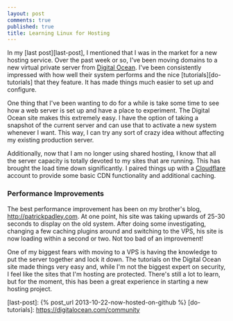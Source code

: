 ```yaml
---
layout: post
comments: true
published: true
title: Learning Linux for Hosting
---
```


In my [last post][last-post], I mentioned that I was in the market for a new hosting service. Over the past week or so, I've been moving domains to a new virtual private server from [Digital Ocean](http://www.digitalocean.com). I've been consistently impressed with how well their system performs and the nice [tutorials][do-tutorials] that they feature. It has made things much easier to set up and configure.

One thing that I've been wanting to do for a while is take some time to see how a web server is set up and have a place to experiment. The Digital Ocean site makes this extremely easy. I have the option of taking a snapshot of the current server and can use that to activate a new system whenever I want. This way, I can try any sort of crazy idea without affecting my existing production server.

<!--more-->

Additionally, now that I am no longer using shared hosting, I know that all the server capacity is totally devoted to my sites that are running. This has brought the load time down significantly. I paired things up with a [Cloudflare](http://www.cloudflare.com) account to provide some basic CDN functionality and additional caching.

### Performance Improvements

The best performance improvement has been on my brother's blog, <http://patrickpadley.com>. At one point, his site was taking upwards of 25-30 seconds to display on the old system. After doing some investigating, changing a few caching plugins around and switching to the VPS, his site is now loading within a second or two. Not too bad of an improvement!

One of my biggest fears with moving to a VPS is having the knowledge to put the server together and lock it down. The tutorials on the Digital Ocean site made things very easy and, while I'm not the biggest expert on security, I feel like the sites that I'm hosting are protected. There's still a lot to learn, but for the moment, this has been a great experience in starting a new hosting project.

[last-post]: {% post_url 2013-10-22-now-hosted-on-github %}
[do-tutorials]: https://digitalocean.com/community